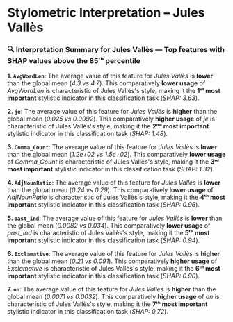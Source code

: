 # Stylometric Interpretation – Jules Vallès

### 🔍 Interpretation Summary for **Jules Vallès** — Top features with SHAP values above the 85ᵗʰ percentile

**1. `AvgWordLen`**: The average value of this feature for *Jules Vallès* is **lower** than the global mean (*4.3 vs 4.7*). This comparatively **lower usage** of *AvgWordLen* is characteristic of Jules Vallès's style, making it the **1ˢᵗ most important** stylistic indicator in this classification task (*SHAP: 3.63*).

**2. `je`**: The average value of this feature for *Jules Vallès* is **higher** than the global mean (*0.025 vs 0.0092*). This comparatively **higher usage** of *je* is characteristic of Jules Vallès's style, making it the **2ⁿᵈ most important** stylistic indicator in this classification task (*SHAP: 1.48*).

**3. `Comma_Count`**: The average value of this feature for *Jules Vallès* is **lower** than the global mean (*1.2e+02 vs 1.5e+02*). This comparatively **lower usage** of *Comma_Count* is characteristic of Jules Vallès's style, making it the **3ʳᵈ most important** stylistic indicator in this classification task (*SHAP: 1.32*).

**4. `AdjNounRatio`**: The average value of this feature for *Jules Vallès* is **lower** than the global mean (*0.24 vs 0.29*). This comparatively **lower usage** of *AdjNounRatio* is characteristic of Jules Vallès's style, making it the **4ᵗʰ most important** stylistic indicator in this classification task (*SHAP: 0.96*).

**5. `past_ind`**: The average value of this feature for *Jules Vallès* is **lower** than the global mean (*0.0082 vs 0.034*). This comparatively **lower usage** of *past_ind* is characteristic of Jules Vallès's style, making it the **5ᵗʰ most important** stylistic indicator in this classification task (*SHAP: 0.94*).

**6. `Exclamative`**: The average value of this feature for *Jules Vallès* is **higher** than the global mean (*0.21 vs 0.091*). This comparatively **higher usage** of *Exclamative* is characteristic of Jules Vallès's style, making it the **6ᵗʰ most important** stylistic indicator in this classification task (*SHAP: 0.90*).

**7. `on`**: The average value of this feature for *Jules Vallès* is **higher** than the global mean (*0.0071 vs 0.0032*). This comparatively **higher usage** of *on* is characteristic of Jules Vallès's style, making it the **7ᵗʰ most important** stylistic indicator in this classification task (*SHAP: 0.72*).

